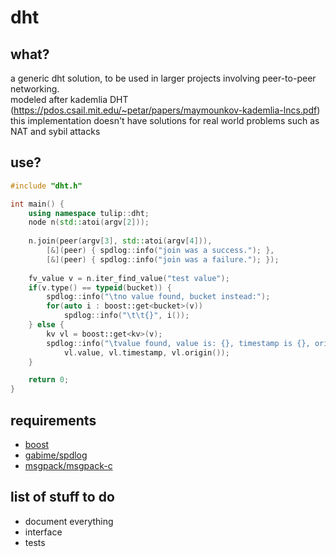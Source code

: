 # dht

## what?

a generic dht solution, to be used in larger projects involving peer-to-peer networking.  
modeled after kademlia DHT (https://pdos.csail.mit.edu/~petar/papers/maymounkov-kademlia-lncs.pdf)  
this implementation doesn't have solutions for real world problems such as NAT and sybil attacks


## use?

```cpp
#include "dht.h"

int main() {
    using namespace tulip::dht;
    node n(std::atoi(argv[2]));
    
    n.join(peer(argv[3], std::atoi(argv[4])),
        [&](peer) { spdlog::info("join was a success."); },
        [&](peer) { spdlog::info("join was a failure."); });
    
    fv_value v = n.iter_find_value("test value");
    if(v.type() == typeid(bucket)) {
        spdlog::info("\tno value found, bucket instead:");
        for(auto i : boost::get<bucket>(v))
            spdlog::info("\t\t{}", i());
    } else {
        kv vl = boost::get<kv>(v);
        spdlog::info("\tvalue found, value is: {}, timestamp is {}, origin is {}", 
            vl.value, vl.timestamp, vl.origin());
    }

    return 0;
}
```

## requirements

- [boost](http://boost.org)
- [gabime/spdlog](http://github.com/gabime/spdlog)
- [msgpack/msgpack-c](http://github.com/msgpack/msgpack-c)

## list of stuff to do

- document everything
- interface
- tests